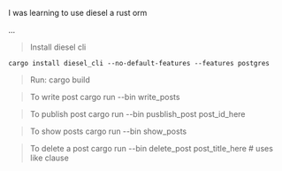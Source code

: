 I was learning to use diesel a rust orm

... 

> Install diesel cli

`cargo install diesel_cli --no-default-features --features postgres`

> Run:
	cargo build

>To write post
	cargo run --bin write_posts

> To publish post
	cargo run --bin pusblish_post post_id_here

> To show posts
	cargo run --bin show_posts

> To delete a post
	cargo run --bin delete_post post_title_here
	# uses like clause
